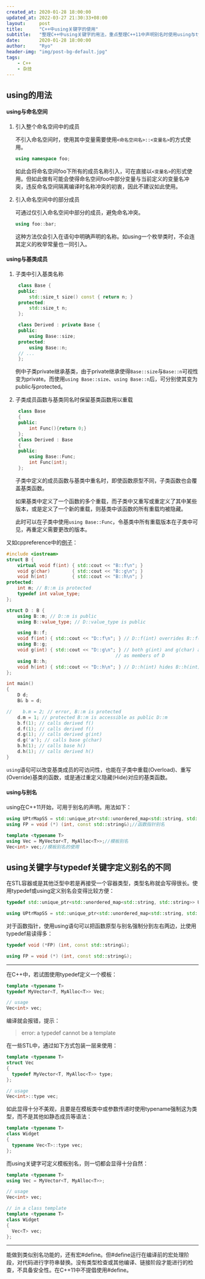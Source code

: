```yaml
---
created_at: 2020-01-28 18:00:00
updated_at: 2022-03-27 21:30:33+08:00
layout:     post
title:      "C++中using关键字的使用"
subtitle:   "整理C++中using关键字的用法，重点整理C++11中声明别名时使用using与typedef的不同。"
date:       2020-01-28 18:00:00
author:     "Ryo"
header-img: "img/post-bg-default.jpg"
tags:
    - C++
    - 杂技
---
```


## using的用法
#### using与命名空间

1. 引入整个命名空间中的成员
   
   不引入命名空间时，使用其中变量需要使用`<命名空间名>::<变量名>`的方式使用。
   ```C++
   using namespace foo;
   ```
   如此会将命名空间foo下所有的成员名称引入，可在直接以`<变量名>`的形式使用。但如此做有可能会使得命名空间foo中部分变量与当前定义的变量名冲突，违反命名空间隔离编译时名称冲突的初衷，因此不建议如此使用。

2. 引入命名空间中的部分成员
   
   可通过仅引入命名空间中部分的成员，避免命名冲突。
   ```C++
   using foo::bar;
   ```
   这种方法仅会引入在语句中明确声明的名称。如using一个枚举类时，不会连其定义的枚举常量也一同引入。

#### using与基类成员

1. 子类中引入基类名称
   
   ```C++
    class Base {
    public:
        std::size_t size() const { return n; }
    protected:
        std::size_t n;
    };

    class Derived : private Base {
    public:
        using Base::size;
    protected:
        using Base::n;
    // ...
    };
    ```
    例中子类private继承基类，由于private继承使得`Base::size`与`Base::n`可视性变为private。而使用`using Base::size`、`using Base::n`后，可分别使其变为public与protected。

2. 子类成员函数与基类同名时保留基类函数用以重载
   
   ```C++
    class Base
    {
    public:
        int Func(){return 0;}
    };
    class Derived : Base
    {
    public:
        using Base::Func;
        int Func(int);
    };
    ```
    子类中定义的成员函数与基类中重名时，即使函数原型不同，子类函数也会覆盖基类函数。
    
    如果基类中定义了一个函数的多个重载，而子类中又重写或重定义了其中某些版本，或是定义了一个新的重载，则基类中该函数的所有重载均被隐藏。

    此时可以在子类中使用`using Base::Func`，令基类中所有重载版本在子类中可见，再重定义需要更改的版本。

又如cppreference中的[例子](https://en.cppreference.com/w/cpp/language/using_declaration#In_class_definition)：
```C++
#include <iostream>
struct B {
    virtual void f(int) { std::cout << "B::f\n"; }
    void g(char)        { std::cout << "B::g\n"; }
    void h(int)         { std::cout << "B::h\n"; }
protected:
    int m; // B::m is protected
    typedef int value_type;
};

struct D : B {
    using B::m; // D::m is public
    using B::value_type; // D::value_type is public

    using B::f;
    void f(int) { std::cout << "D::f\n"; } // D::f(int) overrides B::f(int)
    using B::g;
    void g(int) { std::cout << "D::g\n"; } // both g(int) and g(char) are visible
                                        // as members of D
    using B::h;
    void h(int) { std::cout << "D::h\n"; } // D::h(int) hides B::h(int)
};

int main()
{
    D d;
    B& b = d;

//    b.m = 2; // error, B::m is protected
    d.m = 1; // protected B::m is accessible as public D::m
    b.f(1); // calls derived f()
    d.f(1); // calls derived f()
    d.g(1); // calls derived g(int)
    d.g('a'); // calls base g(char)
    b.h(1); // calls base h()
    d.h(1); // calls derived h()
}
```
`using`语句可以改变基类成员的可访问性，也能在子类中重载(Overload)、重写(Override)基类的函数，或是通过重定义隐藏(Hide)对应的基类函数。


#### using与别名

using在C++11开始，可用于别名的声明。用法如下：
```C++
using UPtrMapSS = std::unique_ptr<std::unordered_map<std::string, std::string>>;//普通别名
using FP = void (*) (int, const std::string&);//函数指针别名

template <typename T>
using Vec = MyVector<T, MyAlloc<T>>;//模板别名
Vec<int> vec;//模板别名的使用
```

## using关键字与typedef关键字定义别名的不同

在STL容器或是其他泛型中若是再接受一个容器类型，类型名称就会写得很长。使用typedef或using定义别名会变得比较方便：
```C++
typedef std::unique_ptr<std::unordered_map<std::string, std::string>> UPtrMapSS;

using UPtrMapSS = std::unique_ptr<std::unordered_map<std::string, std::string>>;
```

对于函数指针，使用using语句可以把函数原型与别名强制分到左右两边，比使用typedef易读得多：
```C++
typedef void (*FP) (int, const std::string&);

using FP = void (*) (int, const std::string&);
```

---

在C++中，若试图使用typedef定义一个模板：
```C++
template <typename T>
typedef MyVector<T, MyAlloc<T>> Vec;

// usage
Vec<int> vec;
```
编译就会报错，提示：
> error: a typedef cannot be a template

在一些STL中，通过如下方式包装一层来使用：
```C++
template <typename T>
struct Vec
{
  typedef MyVector<T, MyAlloc<T>> type;
};

// usage
Vec<int>::type vec;
```

如此显得十分不美观，且要是在模板类中或参数传递时使用typename强制这为类型，而不是其他如静态成员等语法：
```C++
template <typename T>
class Widget
{
  typename Vec<T>::type vec;
};
```

而using关键字可定义模板别名，则一切都会显得十分自然：
```C++
template <typename T>
using Vec = MyVector<T, MyAlloc<T>>;

// usage
Vec<int> vec;

// in a class template
template <typename T>
class Widget
{
  Vec<T> vec;
};
```

---

能做到类似别名功能的，还有宏#define。但#define运行在编译前的宏处理阶段，对代码进行字符串替换。没有类型检查或其他编译、链接阶段才能进行的检查，不具备安全性。在C++11中不提倡使用#define。



   
   
